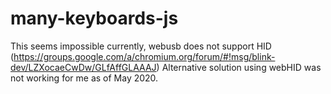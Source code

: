 # many-keyboards-js
This seems impossible currently, webusb does not support HID (https://groups.google.com/a/chromium.org/forum/#!msg/blink-dev/LZXocaeCwDw/GLfAffGLAAAJ)
Alternative solution using webHID was not working for me as of May 2020.

